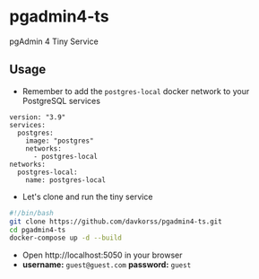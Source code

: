 # pgadmin4-ts
pgAdmin 4 Tiny Service

## Usage

- Remember to add the ``postgres-local`` docker network to your PostgreSQL services
```
version: "3.9"
services:
  postgres:
    image: "postgres"
    networks:
      - postgres-local
networks:
  postgres-local:
    name: postgres-local
```
- Let's clone and run the tiny service
```bash
#!/bin/bash
git clone https://github.com/davkorss/pgadmin4-ts.git
cd pgadmin4-ts
docker-compose up -d --build
```
- Open http://localhost:5050 in your browser
- **username:** ``guest@guest.com`` **password:** ``guest``
